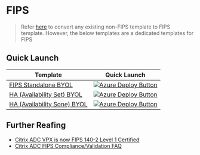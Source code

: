 # FIPS

> Refer [here](./convert_any_template_to_FIPS_template.md) to convert any existing non-FIPS template to FIPS template. However, the below templates are a dedicated templates for FIPS

## Quick Launch

|Template|Quick Launch|
|--|--|
|[FIPS Standalone BYOL](./standalone/3nic)|[![Azure Deploy Button](http://azuredeploy.net/deploybutton.png)](https://portal.azure.com/#create/Microsoft.Template/uri/https%3A%2F%2Fraw.githubusercontent.com%2Fcitrix%2Fcitrix-adc-azure-templates%2Fmaster%2Ftemplates%2Ffips%2Fstandalone%2F3nic%2FmainTemplate.json)|
|[HA (Availability Set) BYOL](./high_availability/availability_set/public_vip/3nic)|[![Azure Deploy Button](http://azuredeploy.net/deploybutton.png)](https://portal.azure.com/#create/Microsoft.Template/uri/https%3A%2F%2Fraw.githubusercontent.com%2Fcitrix%2Fnetscaler-azure-templates%2Fmaster%2Ftemplates%2Ffips%2Fhigh_availability%2Favailability_set%2Fpublic_vip%2F3nic%2FmainTemplate.json)|
|[HA (Availability Sone) BYOL](./high_availability/availability_zone/public_vip/3nic)|[![Azure Deploy Button](http://azuredeploy.net/deploybutton.png)](https://portal.azure.com/#create/Microsoft.Template/uri/https%3A%2F%2Fraw.githubusercontent.com%2Fcitrix%2Fnetscaler-azure-templates%2Fmaster%2Ftemplates%2Ffips%2Fhigh_availability%2Favailability_zone%2Fpublic_vip%2F3nic%2FmainTemplate.json)|

## Further Reafing

* [Citrix ADC VPX is now FIPS 140-2 Level 1 Certified](https://www.citrix.com/blogs/2020/12/07/citrix-adc-vpx-is-now-fips-140-2-level-1-certified/)
* [Citrix ADC FIPS Compliance/Validation FAQ](https://support.citrix.com/article/CTX284897)
